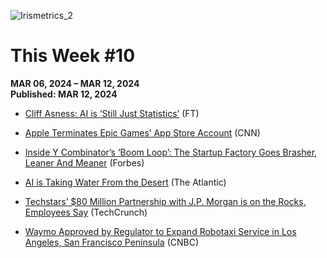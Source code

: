 ![Irismetrics_2](https://github.com/MLiserb/Public_articles/assets/144083324/e3196f91-edac-45b2-9df9-0d58594fe274)

# This Week #10

**MAR 06, 2024 – MAR 12, 2024**
<br>**Published: MAR 12, 2024**

- [Cliff Asness: AI is ‘Still Just Statistics’](https://www.ft.com/content/50188553-1aa2-4704-ad9e-ef1e5cf0389e) (FT)
    
- [Apple Terminates Epic Games’ App Store Account](https://www.cnn.com/2024/03/08/politics/oregon-drug-laws-recriminalization/index.html) (CNN)
    
- [Inside Y Combinator’s ‘Boom Loop’: The Startup Factory Goes Brasher, Leaner And Meaner](https://www.forbes.com/sites/alexkonrad/2024/03/08/inside-garry-tan-plan-restore-y-combinator-silicon-valley-glory/?sh=293af2a72103) (Forbes)
    
- [AI is Taking Water From the Desert](https://www.theatlantic.com/technology/archive/2024/03/ai-water-climate-microsoft/677602/) (The Atlantic)
    
- [Techstars’ $80 Million Partnership with J.P. Morgan is on the Rocks, Employees Say](https://techcrunch.com/2024/03/08/techstars-80-million-partnership-with-j-p-morgan-is-on-the-rocks-employees-say/) (TechCrunch)
    
- [Waymo Approved by Regulator to Expand Robotaxi Service in Los Angeles, San Francisco Peninsula](https://www.cnbc.com/2024/03/01/waymo-approved-to-expand-robotaxi-service-in-los-angeles-sf-peninsula.html) (CNBC)
